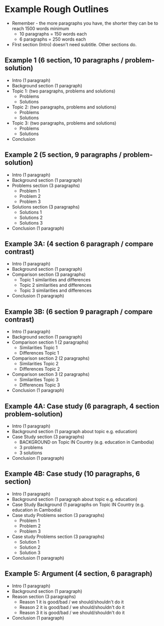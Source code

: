 # Example Rough Outlines

* Remember - the more paragraphs you have, the shorter they can be to reach 1500 words minimum
    * 10 paragraphs = 150 words each
    * 6 paragraphs = 250 words each
* FIrst section (Intro) doesn't need subtitle. Other sections do. 

## Example 1 (6 section, 10 paragraphs / problem-solution)
* Intro (1 paragraph)
* Background section (1 paragraph)
* Topic 1: (two paragraphs, problems and solutions)
    * Problems 
    * Solutions 
* Topic 2: (two paragraphs, problems and solutions)
    * Problems 
    * Solutions 
* Topic 3: (two paragraphs, problems and solutions)
    * Problems 
    * Solutions 
* Conclusion
 
## Example 2 (5 section, 9 paragraphs / problem-solution)
* Intro (1 paragraph)
* Background section (1 paragraph)
* Problems section (3 paragraphs)
    * Problem 1
    * Problem 2
    * Problem 3
* Solutions section (3 paragraphs)
    * Solutions 1
    * Solutions 2
    * Solutions 3    
* Conclusion (1 paragraph)

## Example 3A: (4 section 6 paragraph / compare contrast)
* Intro (1 paragraph)
* Background section (1 paragraph)
* Comparison section (3 paragraphs)
    * Topic 1 similarities and differences
    * Topic 2 similarities and differences
    * Topic 3 similarities and differences
* Conclusion (1 paragraph)

## Example 3B: (6 section 9 paragraph / compare contrast)
* Intro (1 paragraph)
* Background section (1 paragraph)
* Comparison section 1 (2 paragraphs)
    * Similarities Topic 1
    * Differences Topic 1
* Comparison section 2 (2 paragraphs)
    * Similarities Topic 2
    * Differences Topic 2
* Comparison section 3 (2 paragraphs)
    * Similarities Topic 3
    * Differences Topic 3
* Conclusion (1 paragraph)

## Example 4A: Case study (6 paragraph, 4 section problem-solution)
* Intro (1 paragraph)
* Background section (1 paragraph about topic e.g. education)
* Case Study section (3 paragraphs)
    * BACKGROUND on Topic IN Country (e.g. education in Cambodia)
    * 3 problems
    * 3 solutions
* Conclusion (1 paragraph)

## Example 4B: Case study (10 paragraphs, 6 section)
* Intro (1 paragraph)
* Background section (1 paragraph about topic e.g. education)
* Case Study Background (1 paragraphs on Topic IN Country (e.g. education in Cambodia)
* Case study Problems section  (3 paragraphs)
    * Problem 1
    * Problem 2
    * Problem 3
* Case study Problems section  (3 paragraphs)
    * Solution 1
    * Solution 2
    * Solution 3
* Conclusion (1 paragraph)

## Example 5: Argument (4 section, 6 paragraph)
* Intro (1 paragraph)
* Background section (1 paragraph)
* Reason section (3 paragraphs)
    * Reason 1 it is good/bad / we should/shouldn't do it
    * Reason 2 it is good/bad / we should/shouldn't do it
    * Reason 3 it is good/bad / we should/shouldn't do it
* Conclusion  (1 paragraph)